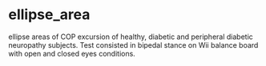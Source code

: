 # ellipse_area
ellipse areas of COP excursion of healthy, diabetic and peripheral diabetic neuropathy subjects.
Test consisted in bipedal stance on Wii balance board with open and closed eyes conditions.
